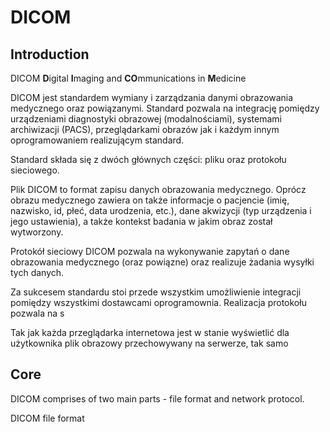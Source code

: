 # DICOM

## Introduction

DICOM **D**igital **I**maging and **CO**mmunications in **M**edicine

DICOM jest standardem wymiany i zarządzania danymi obrazowania medycznego oraz powiązanymi. Standard pozwala na integrację pomiędzy urządzeniami diagnostyki obrazowej (modalnościami), systemami archiwizacji (PACS), przeglądarkami obrazów jak i każdym innym oprogramowaniem realizującym standard.

Standard składa się z dwóch głównych części: pliku oraz protokołu sieciowego.

Plik DICOM to format zapisu danych obrazowania medycznego. Oprócz obrazu medycznego zawiera on także informacje o pacjencie (imię, nazwisko, id, płeć, data urodzenia, etc.), dane akwizycji (typ urządzenia i jego ustawienia), a także kontekst badania w jakim obraz został wytworzony.

Protokół sieciowy DICOM pozwala na wykonywanie zapytań o dane obrazowania medycznego (oraz powiązne) oraz realizuje żadania wysyłki tych danych.

Za sukcesem standardu stoi przede wszystkim umożliwienie integracji pomiędzy wszystkimi dostawcami oprogramownia. Realizacja protokołu pozwala na s



Tak jak każda przeglądarka internetowa jest w stanie wyświetlić dla użytkownika plik obrazowy przechowywany na serwerze, tak samo 
## Core

DICOM comprises of two main parts - file format and network protocol.

DICOM file format 
